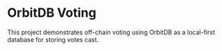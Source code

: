 # OrbitDB Voting

This project demonstrates off-chain voting using OrbitDB as a local-first database for storing votes cast.